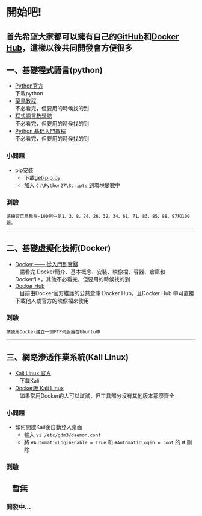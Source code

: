 開始吧!
===
首先希望大家都可以擁有自己的[GitHub](https://github.com/)和[Docker Hub](https://hub.docker.com/)，這樣以後共同開發會方便很多
---
## 一、基礎程式語言(python)
* [Python官方](https://www.python.org/)<br>
    下載python
* [菜鳥教程](http://www.runoob.com/python/python-tutorial.html)<br>
    不必看完，但要用的時候找的到
* [程式語言教學誌](http://kaiching.org/pydoing/python.html)<br>
    不必看完，但要用的時候找的到
* [Python 基础入門教程](https://alleniverson.gitbooks.io/python2-course/content/)<br>
    不必看完，但要用的時候找的到
### 小問題
* pip安裝
  - 下載[get-pip.py](https://bootstrap.pypa.io/get-pip.py)
  - 加入 `C:\Python27\Scripts` 到環境變數中
### 測驗
    請練習菜鳥教程-100例中第1、3、8、24、26、32、34、61、71、83、85、88、97和100題。
---
## 二、基礎虛擬化技術(Docker)
* [Docker —— 從入門到實踐](https://philipzheng.gitbooks.io/docker_practice/content/)<br>
    請看完 Docker簡介、基本概念、安裝、映像檔、容器、倉庫和Dockerfile，其他不必看完，但要用的時候找的到
* [Docker Hub](https://hub.docker.com/)<br>
    目前由Docker官方維護的公共倉庫 Docker Hub，且Docker Hub 中可直接下載他人或官方的映像檔來使用
### 測驗
    請使用Docker建立一個FTP伺服器在Ubuntu中
---
## 三、網路滲透作業系統(Kali Linux)
* [Kali Linux 官方](https://www.kali.org/)<br>
    下載Kali
* [Docker版 Kali Linux](https://hub.docker.com/r/kalilinux/kali-linux-docker/)<br>
    如果常用Docker的人可以試試，但工具部分沒有其他版本那麼齊全
### 小問題
* 如何開啟Kail後自動登入桌面
  - 輸入 `vi /etc/gdm3/daemon.conf`
  - 將 `#AutomaticLoginEnable = True` 和 `#AutomaticLogin = root` 的 # 刪除
### 測驗
    暫無
---
### 開發中...
